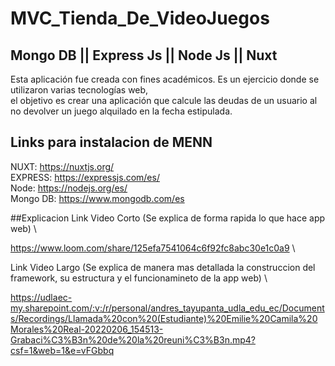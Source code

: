 # MVC_Tienda_De_VideoJuegos
## Mongo DB || Express Js || Node Js || Nuxt 
Esta aplicación fue creada con fines académicos. Es un ejercicio donde se utilizaron varias tecnologías web,\
el objetivo es crear una aplicación que calcule las deudas de un usuario al no devolver un juego alquilado en la fecha estipulada.

## Links para instalacion de MENN
NUXT: https://nuxtjs.org/ \
EXPRESS: https://expressjs.com/es/ \
Node: https://nodejs.org/es/ \
Mongo DB: https://www.mongodb.com/es

##Explicacion
Link Video Corto (Se explica de forma rapida lo que hace app web) \

https://www.loom.com/share/125efa7541064c6f92fc8abc30e1c0a9  \

Link Video Largo (Se explica de manera mas detallada la construccion del framework, su estructura y el funcionamineto de la app web)  \

https://udlaec-my.sharepoint.com/:v:/r/personal/andres_tayupanta_udla_edu_ec/Documents/Recordings/Llamada%20con%20(Estudiante)%20Emilie%20Camila%20Morales%20Real-20220206_154513-Grabaci%C3%B3n%20de%20la%20reuni%C3%B3n.mp4?csf=1&web=1&e=vFGbbq

